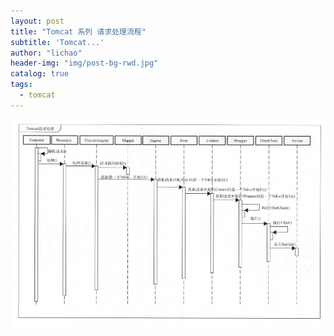 ```yaml
---
layout: post
title: "Tomcat 系列 请求处理流程"
subtitle: 'Tomcat...'
author: "lichao"
header-img: "img/post-bg-rwd.jpg"
catalog: true
tags:
  - tomcat 
---
```



![dubbo](/img/tomcat/1.png)
